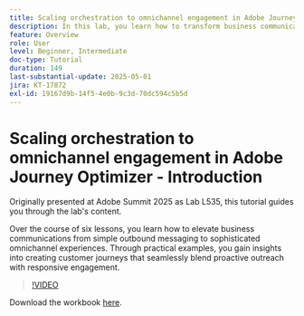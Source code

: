 ```yaml
---
title: Scaling orchestration to omnichannel engagement in Adobe Journey Optimizer -  Introduction
description: In this lab, you learn how to transform business communications from basic outbound messaging to sophisticated omnichannel experiences. Through practical examples, you create a customer journey that combines proactive outreach with responsive engagement.
feature: Overview
role: User
level: Beginner, Intermediate
doc-type: Tutorial
duration: 149
last-substantial-update: 2025-05-01
jira: KT-17872
exl-id: 19167d9b-14f5-4e0b-9c3d-70dc594c5b5d
---
```

# Scaling orchestration to omnichannel engagement in Adobe Journey Optimizer - Introduction

Originally presented at Adobe Summit 2025 as Lab L535, this tutorial guides you through the lab's content. 

Over the course of six lessons, you learn how to elevate business communications from simple outbound messaging to sophisticated omnichannel experiences. Through practical examples, you gain insights into creating customer journeys that seamlessly blend proactive outreach with responsive engagement.

>[!VIDEO](https://video.tv.adobe.com/v/3457828/?learn=on&enablevpops)

Download the workbook [here](/help/summit-labs/summit-lab-2025/assets/summit-lab-manual-l535-final-v4.pdf).

